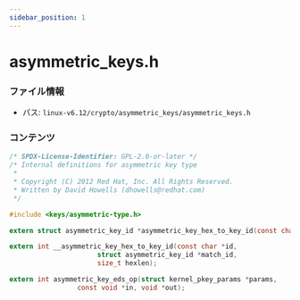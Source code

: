 ```yaml
---
sidebar_position: 1
---
```

# asymmetric_keys.h

### ファイル情報

- パス: `linux-v6.12/crypto/asymmetric_keys/asymmetric_keys.h`

### コンテンツ

```h
/* SPDX-License-Identifier: GPL-2.0-or-later */
/* Internal definitions for asymmetric key type
 *
 * Copyright (C) 2012 Red Hat, Inc. All Rights Reserved.
 * Written by David Howells (dhowells@redhat.com)
 */

#include <keys/asymmetric-type.h>

extern struct asymmetric_key_id *asymmetric_key_hex_to_key_id(const char *id);

extern int __asymmetric_key_hex_to_key_id(const char *id,
					  struct asymmetric_key_id *match_id,
					  size_t hexlen);

extern int asymmetric_key_eds_op(struct kernel_pkey_params *params,
				 const void *in, void *out);

```
